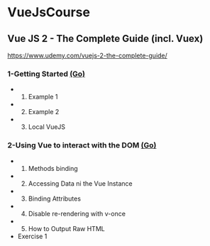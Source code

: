 # VueJsCourse 
## Vue JS 2 - The Complete Guide (incl. Vuex)

https://www.udemy.com/vuejs-2-the-complete-guide/


### 1-Getting Started  <a href="https://github.com/pachoyan/VueJsCourse/tree/master/1-Getting%20Started">(Go)</a>

- 1. Example 1 
- 2. Example 2
- 3. Local VueJS


### 2-Using Vue to interact with the DOM <a href="https://github.com/pachoyan/VueJsCourse/tree/master/2-Using%20Vue%20to%20interact%20with%20the%20DOM">(Go)</a>

- 1. Methods binding
- 2. Accessing Data ni the Vue Instance
- 3. Binding Attributes
- 4. Disable re-rendering with v-once
- 5. How to Output Raw HTML
- Exercise 1
